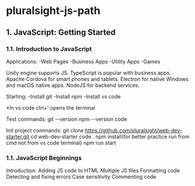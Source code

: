 # pluralsight-js-path
## 1. JavaScript: Getting Started
### 1.1. Introduction to JavaScript

Applications:
-Web Pages
-Business Apps
-Utility Apps
-Games

Unity engine supports JS. 
TypeScript is popular with business apps.
Apache Cordova for smart phones and tablets.
Electron for native Windows and macOS native apps.
NodeJS for backend services.

Starting:
-Install git
-Install npm
-Install vs code

*In vs code ctrl+' opens the terminal

Test commands:
git --version
npm --version
code

Init project commands:
git clone https://github.com/pluralsight/web-dev-starter.git
cd web-dev-starter
code .
npm install(for better practice run from cmd not from vs code terminal)
npm run start

### 1.1. JavaScript Beginnings

Introduction:
Adding JS code to HTML
Multiple JS files
Formatting code
Detecting and fixing errors
Case sensitivity
Commenting code




